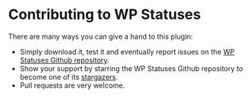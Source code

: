 # Contributing to WP Statuses

There are many ways you can give a hand to this plugin:

+ Simply download it, test it and eventually report issues on the [WP Statuses Github repository](https://github.com/imath/wp-statuses/issues).
+ Show your support by starring the WP Statuses Github repository to become one of its [stargazers](https://github.com/imath/wp-statuses/stargazers).
+ Pull requests are very welcome.
